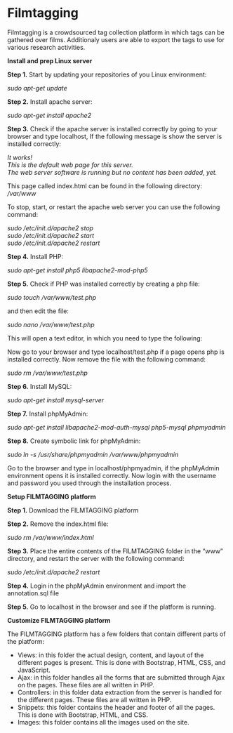 # Filmtagging
<p>Filmtagging is a crowdsourced tag collection platform in which tags can be gathered over films. Additionaly users are able to export the tags to use for various research activities.</p>

<b><title>Setup for annotation platform FILMTAGGING</title></b>

<b>Install and prep Linux server</b>

<p><b>Step 1.</b> Start by updating your repositories of you Linux environment:</p>
  
  <i><p>sudo apt-get update</p></i>
<b>Step 2.</b> Install apache server: 
  
 <i><p>sudo apt-get install apache2</p></i>
<b>Step 3.</b> Check if the apache server is installed correctly by going to your browser and type localhost, If the following message is show the server is installed correctly:
  
  <i><p>It works!<br>
  This is the default web page for this server.<br>
  The web server software is running but no content has been added, yet.</p></i>
  
This page called index.html can be found in the following directory:
  <i>/var/www</i>
  
To stop, start, or restart the apache web server you can use the following command:<br>

  <i>sudo /etc/init.d/apache2 stop</i><br>
  <i>sudo /etc/init.d/apache2 start</i><br>
  <i>sudo /etc/init.d/apache2 restart</i><br>

<b>Step 4.</b> Install PHP:

  <i>sudo apt-get install php5 libapache2-mod-php5</i>

<b>Step 5.</b> Check if PHP was installed correctly by creating a php file:

  <i>sudo touch /var/www/test.php</i>
  
and then edit the file:

  <i>sudo nano /var/www/test.php</i>

This will open a text editor, in which you need to type the following:

  <i><?php phpinfo(); ?></i>
  
Now go to your browser and type localhost/test.php if a page opens php is installed correctly. Now remove the file with the following command:
  
  <i>sudo rm /var/www/test.php</i>

<b>Step 6.</b> Install MySQL:

  <i>sudo apt-get install mysql-server</i>

<b>Step 7.</b> Install phpMyAdmin:

  <i>sudo apt-get install libapache2-mod-auth-mysql php5-mysql phpmyadmin</i>

<b>Step 8.</b> Create symbolic link for phpMyAdmin:

  <i>sudo ln -s /usr/share/phpmyadmin /var/www/phpmyadmin</i>
  
Go to the browser and type in localhost/phpmyadmin, if the phpMyAdmin environment opens it is installed correctly. Now login with the username and password you used through the installation process.

<b><heading>Setup FILMTAGGING platform</heading></b>

<b>Step 1.</b> Download the FILMTAGGING platform

<b>Step 2.</b> Remove the index.html file:

  <i>sudo rm /var/www/index.html</i>

<b>Step 3.</b> Place the entire contents of the FILMTAGGING folder in the “www” directory, and restart the server with the following command:
  
  <i>sudo /etc/init.d/apache2 restart</i>

<b>Step 4.</b> Login in the phpMyAdmin environment and import the annotation.sql file

<b>Step 5.</b> Go to localhost in the browser and see if the platform is running.
  
<b><heading>Customize FILMTAGGING platform</heading></b>

The FILMTAGGING platform has a few folders that contain different parts of the platform:
  <ul>
  <li>Views: in this folder the actual design, content, and layout of the different pages is present. This is done with Bootstrap, HTML, CSS, and JavaScript.</li>
  <li>Ajax: in this folder handles all the forms that are submitted through Ajax on the pages. These files are all written in PHP.</li>
  <li>Controllers: in this folder data extraction from the server is handled for the different pages. These files are all written in PHP.</li>
  <li>Snippets: this folder contains the header and footer of all the pages. This is done with Bootstrap, HTML, and CSS.</li>
  <li>Images: this folder contains all the images used on the site.<br>
  </ul>
